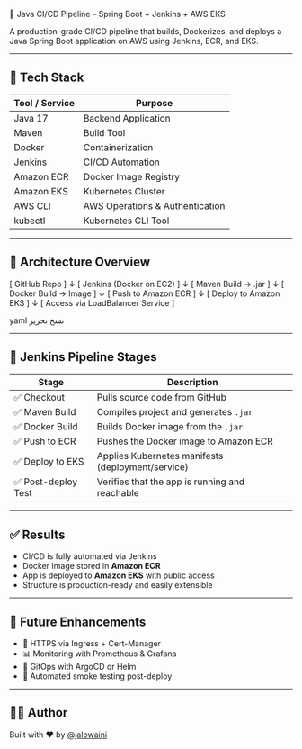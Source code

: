  🚀 Java CI/CD Pipeline – Spring Boot + Jenkins + AWS EKS

A production-grade CI/CD pipeline that builds, Dockerizes, and deploys a Java Spring Boot application on AWS using Jenkins, ECR, and EKS.

---

## 🧰 Tech Stack

| Tool / Service | Purpose                        |
|----------------|--------------------------------|
| Java 17        | Backend Application            |
| Maven          | Build Tool                     |
| Docker         | Containerization               |
| Jenkins        | CI/CD Automation               |
| Amazon ECR     | Docker Image Registry          |
| Amazon EKS     | Kubernetes Cluster             |
| AWS CLI        | AWS Operations & Authentication|
| kubectl        | Kubernetes CLI Tool            |

---

## 🧱 Architecture Overview

[ GitHub Repo ] ↓ [ Jenkins (Docker on EC2) ] ↓ [ Maven Build → .jar ] ↓ [ Docker Build → Image ] ↓ [ Push to Amazon ECR ] ↓ [ Deploy to Amazon EKS ] ↓ [ Access via LoadBalancer Service ]

yaml
نسخ
تحرير

---

## 🔄 Jenkins Pipeline Stages

| Stage             | Description                                        |
|-------------------|----------------------------------------------------|
| ✅ Checkout        | Pulls source code from GitHub                      |
| ✅ Maven Build     | Compiles project and generates `.jar`              |
| ✅ Docker Build    | Builds Docker image from the `.jar`                |
| ✅ Push to ECR     | Pushes the Docker image to Amazon ECR             |
| ✅ Deploy to EKS   | Applies Kubernetes manifests (deployment/service) |
| ✅ Post-deploy Test| Verifies that the app is running and reachable     |

---

## ✅ Results

- CI/CD is fully automated via Jenkins  
- Docker Image stored in **Amazon ECR**  
- App is deployed to **Amazon EKS** with public access  
- Structure is production-ready and easily extensible  

---

## 🔮 Future Enhancements

- 🔐 HTTPS via Ingress + Cert-Manager  
- 📊 Monitoring with Prometheus & Grafana  
- 🔄 GitOps with ArgoCD or Helm  
- 🧪 Automated smoke testing post-deploy  

---

## 👨‍💻 Author

Built with ❤️ by [@jalowaini](https://github.com/jalowaini)
